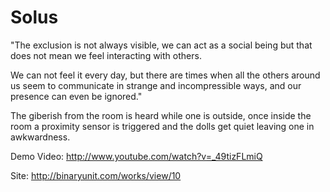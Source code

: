 Solus
=====

"The exclusion is not always visible, we can act as a social being but that does not mean we feel interacting with others.

We can not feel it every day, but there are times when all the others around us seem to communicate in strange and incompressible ways, and our presence can even be ignored."

The giberish from the room is heard while one is outside, once inside the room a proximity sensor is triggered and the dolls get quiet leaving one in awkwardness.

Demo Video: http://www.youtube.com/watch?v=_49tizFLmiQ

Site: http://binaryunit.com/works/view/10
